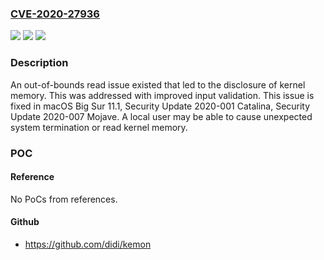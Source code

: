 ### [CVE-2020-27936](https://cve.mitre.org/cgi-bin/cvename.cgi?name=CVE-2020-27936)
![](https://img.shields.io/static/v1?label=Product&message=macOS&color=blue)
![](https://img.shields.io/static/v1?label=Version&message=%3C%2011.1%20&color=brighgreen)
![](https://img.shields.io/static/v1?label=Vulnerability&message=A%20local%20user%20may%20be%20able%20to%20cause%20unexpected%20system%20termination%20or%20read%20kernel%20memory&color=brighgreen)

### Description

An out-of-bounds read issue existed that led to the disclosure of kernel memory. This was addressed with improved input validation. This issue is fixed in macOS Big Sur 11.1, Security Update 2020-001 Catalina, Security Update 2020-007 Mojave. A local user may be able to cause unexpected system termination or read kernel memory.

### POC

#### Reference
No PoCs from references.

#### Github
- https://github.com/didi/kemon

